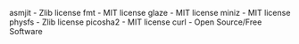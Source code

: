asmjit - Zlib license
fmt - MIT license
glaze - MIT license
miniz - MIT license
physfs - Zlib license
picosha2 - MIT license
curl - Open Source/Free Software